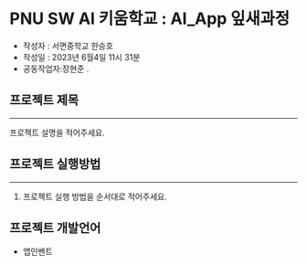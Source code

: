 
# PNU SW AI 키움학교 : AI_App 잎새과정 
+ 작성자 : 서면중학교 한승호
+ 작성일 : 2023년 6월4일 11시 31분
+ 공동작업자:장현준
.
## 프로젝트 제목
---
프로젝트 설명을 적어주세요.

## 프로젝트 실행방법
---
1. 프로젝트 실행 방법을 순서대로 적어주세요.


## 프로젝트 개발언어
+ 앱인벤트
